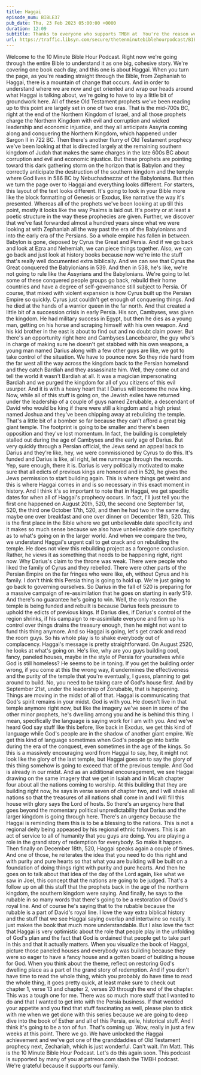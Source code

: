 ```yaml
---
title: Haggai
episode_num: BIBLE37
pub_date: Thu, 23 Feb 2023 05:00:00 +0000
duration: 12:09
subtitle: Thanks to everyone who supports TMBH at  You're the reason we can all do this together!  Music written and performed by 
url: https://traffic.libsyn.com/secure/thetenminutebiblehourpodcast/BIBLE37_-_Haggai.mp3
---
```


 Welcome to the 10 Minute Bible Hour Podcast. Right now we're going through the entire Bible to understand it as one big, cohesive story. We're covering one book each day, and this one is about Haggai. When you turn the page, as you're reading straight through the Bible, from Zephaniah to Haggai, there is a mountain of change that occurs. And in order to understand where we are now and get oriented and wrap our heads around what Haggai is talking about, we're going to have to lay a little bit of groundwork here. All of these Old Testament prophets we've been reading up to this point are largely set in one of two eras. That is the mid-700s BC, right at the end of the Northern Kingdom of Israel, and all those prophets charge the Northern Kingdom with evil and corruption and wicked leadership and economic injustice, and they all anticipate Assyria coming along and conquering the Northern Kingdom, which happened under Sargon II in 722 BC. Then there's another flurry of Old Testament prophecy we've been looking at that is directed largely at the remaining southern kingdom of Judah that makes the same charges in the late 600s BC about corruption and evil and economic injustice. But these prophets are pointing toward this dark gathering storm on the horizon that is Babylon and they correctly anticipate the destruction of the southern kingdom and the temple where God lives in 586 BC by Nebuchadnezzar of the Babylonians. But then we turn the page over to Haggai and everything looks different. For starters, this layout of the text looks different. It's going to look in your Bible more like the block formatting of Genesis or Exodus, like narrative the way it's presented. Whereas all of the prophets we've been looking at up till this point, mostly it looks like the way Psalms is laid out. It's poetry or at least a poetic structure in the way these prophecies are given. Further, we discover that we've fast forwarded almost a hundred years since what we were looking at with Zephaniah all the way past the era of the Babylonians and into the early era of the Persians. So a whole empire has fallen in between. Babylon is gone, deposed by Cyrus the Great and Persia. And if we go back and look at Ezra and Nehemiah, we can piece things together. Also, we can go back and just look at history books because now we're into the stuff that's really well documented extra biblically. And we can see that Cyrus the Great conquered the Babylonians in 539. And then in 538, he's like, we're not going to rule like the Assyrians and the Babylonians. We're going to let some of these conquered people groups go back, rebuild their home countries and have a degree of self-governance still subject to Persia. Of course, that mixed with violent expansion is how Cyrus built up the Persian Empire so quickly. Cyrus just couldn't get enough of conquering things. And he died at the hands of a warrior queen in the far north. And that created a little bit of a succession crisis in early Persia. His son, Cambyses, was given the kingdom. He had military success in Egypt, but then he dies as a young man, getting on his horse and scraping himself with his own weapon. And his kid brother in the east is about to find out and no doubt claim power. But there's an opportunity right here and Cambyses Lancebearer, the guy who's in charge of making sure he doesn't get stabbed with his own weapons, a young man named Darius along with a few other guys are like, we got to take control of the situation. We have to pounce now. So they ride hard from the far west all the way across the kingdom back to the Persian homeland and they catch Bardiah and they assassinate him. Well, they come out and tell the world it wasn't Bardiah at all. It was a magician impersonating Bardiah and we purged the kingdom for all of you citizens of this evil usurper. And it is with a heavy heart that I Darius will become the new king. Now, while all of this stuff is going on, the Jewish exiles have returned under the leadership of a couple of guys named Zerubable, a descendant of David who would be king if there were still a kingdom and a high priest named Joshua and they've been chipping away at rebuilding the temple. That's a little bit of a bomber so far because they can't afford a great big giant temple. The footprint is going to be smaller and there's been opposition and they've lost momentum. In fact, the building is completely stalled out during the age of Cambyses and the early age of Darius. But very quickly through a Persian official, the Jews send an appeal back to Darius and they're like, hey, we were commissioned by Cyrus to do this. It's funded and Darius is like, all right, let me rummage through the records. Yep, sure enough, there it is. Darius is very politically motivated to make sure that all edicts of previous kings are honored and in 520, he gives the Jews permission to start building again. This is where things get weird and this is where Haggai comes in and is so necessary in this exact moment in history. And I think it's so important to note that in Haggai, we get specific dates for when all of Haggai's prophecy occurs. In fact, I'll just tell you the first one happened on August 20th, 520, the second one September 1st, 520, the third one October 17th, 520, and then he had two in the same day, maybe one over breakfast and one over dinner on December 18th, 520. This is the first place in the Bible where we get unbelievable date specificity and it makes so much sense because we also have unbelievable date specificity as to what's going on in the larger world. And when we compare the two, we understand Haggai's urgent call to get crack and on rebuilding the temple. He does not view this rebuilding project as a foregone conclusion. Rather, he views it as something that needs to be happening right, right now. Why Darius's claim to the throne was weak. There were people who liked the family of Cyrus and they rebelled. There were other parts of the Persian Empire on the far fringes who were like, eh, without Cyrus and his family. I don't think this Persia thing is going to hold up. We're just going to go back to governing ourselves. So Darius in the fall of 520 is preparing for a massive campaign of re-assimilation that he goes on starting in early 519. And there's no guarantee he's going to win. Well, the only reason the temple is being funded and rebuilt is because Darius feels pressure to uphold the edicts of previous kings. If Darius dies, if Darius's control of the region shrinks, if his campaign to re-assimilate everyone and firm up his control over things drains the treasury enough, then he might not want to fund this thing anymore. And so Haggai is going, let's get crack and read the room guys. So his whole play is to shake everybody out of complacency. Haggai's message is pretty straightforward. On August 2520, he looks at what's going on. He's like, why are you guys building cool, fancy, paneled houses, maybe in the style of Persia for yourselves while God is still homeless? He seems to be in toning. If you get the building order wrong, if you come at this the wrong way, it undermines the effectiveness and the purity of the temple that you're eventually, I guess, planning to get around to build. No, you need to be taking care of God's house first. And by September 21st, under the leadership of Zorubable, that is happening. Things are moving in the midst of all of that. Haggai is communicating that God's spirit remains in your midst. God is with you. He doesn't live in that temple anymore right now, but like the imagery we've seen in some of the other minor prophets, he's dwelling among you and he is behind this thing. I mean, specifically the language is saying work for I am with you. And we've heard God say stuff like this before, like back in Exodus, we get this kind of language while God's people are in the shadow of another giant empire. We get this kind of language sometimes when God's people go into battle during the era of the conquest, even sometimes in the age of the kings. So this is a massively encouraging word from Haggai to say, hey, it might not look like the glory of the last temple, but Haggai goes on to say the glory of this thing somehow is going to exceed that of the previous temple. And God is already in our midst. And as an additional encouragement, we see Haggai drawing on the same imagery that we get in Isaiah and in Micah chapter four about all the nations coming to worship. At this building that they are building right now, he says in verse seven of chapter two, and I will shake all nations so that the treasures of all nations shall come in and I will fill this house with glory says the Lord of hosts. So there's an urgency here that goes beyond the momentary political unpredictability that Darius and the larger kingdom is going through here. There's an urgency because the Haggai is reminding them this is to be a blessing to the nations. This is not a regional deity being appeased by his regional ethnic followers. This is an act of service to all of humanity that you guys are doing. You are playing a role in the grand story of redemption for everybody. So make it happen. Then finally on December 18th, 520, Haggai speaks again a couple of times. And one of those, he reiterates the idea that you need to do this right and with purity and pure hearts so that what you are building will be built on a foundation of doing things right with purity and pure hearts. And then he goes on to talk about that idea of the day of the Lord again, like what we saw in Joel, this concept that the nations are going to be judged. That's a follow up on all this stuff that the prophets back in the age of the northern kingdom, the southern kingdom were saying. And finally, he says to the rubable in so many words that there's going to be a restoration of David's royal line. And of course he's saying that to the rubable because the rubable is a part of David's royal line. I love the way extra biblical history and the stuff that we see Haggai saying overlap and intertwine so neatly. It just makes the book that much more understandable. But I also love the fact that Haggai is very optimistic about the role that people play in the unfolding of God's plan and the fact that God is ordained that people get to take part in this and that it actually matters. When you visualize the book of Haggai, picture those paneled houses and everybody was building because they were so eager to have a fancy house and a gotten board of building a house for God. When you think about the theme, reflect on restoring God's dwelling place as a part of the grand story of redemption. And if you don't have time to read the whole thing, which you probably do have time to read the whole thing, it goes pretty quick, at least make sure to check out chapter 1, verse 13 and chapter 2, verses 20 through the end of the chapter. This was a tough one for me. There was so much more stuff that I wanted to do and that I wanted to get into with the Persia business. If that wedded your appetite and you find that stuff fascinating as well, please plan to stick with me when we get done with this series because we are going to deep dive into the book of Esther and all of this Persia, exile, historical stuff. And I think it's going to be a ton of fun. That's coming up. Wow, really in just a few weeks at this point. There we go. We have unlocked the Haggai achievement and we've got one of the granddaddies of Old Testament prophecy next, Zechariah, which is just wonderful. Can't wait. I'm Matt. This is the 10 Minute Bible Hour Podcast. Let's do this again soon. This podcast is supported by many of you at patreon.com slash the TMBH podcast. We're grateful because it supports our family.